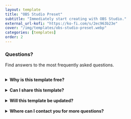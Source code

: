 ```yaml
---
layout: template
title: "OBS Studio Preset"
subtitle: "Immediately start creating with OBS Studio."
external_url-kofi: "https://ko-fi.com/s/2ec963b23e"
cover: "/img/templates/obs-studio-preset.webp"
categories: [templates]
order: 2
---
```


### Questions?

Find answers to the most frequently asked questions.

<br>

<details>
    <summary><b>Why is this template free?</b></summary>

    <br>

    This template is free because I understand how difficult it is to get set up with OBS Studio. I now wanted to share this template I use to make your process towards creating content easier.

</details>

<br>

<details>
    <summary><b>Can I share this template?</b></summary>

    <br>

    Yes! I even encourage you to share the template with others, because I'd like to reach as many people as possible. But please don't alter any of my content or sell the template yourself.

</details>

<br>

<details>
    <summary><b>Will this template be updated?</b></summary>

    <br>

    My plan is to update the template when I feel necessary to make sure it stays current and relevant.

</details>

<br>

<details>
    <summary><b>Where can I contact you for more questions?</b></summary>

    <br>

    You can contact me at glitchedinorbit@gmail.com and I'll be happy to answer any questions or concerns.

</details>
